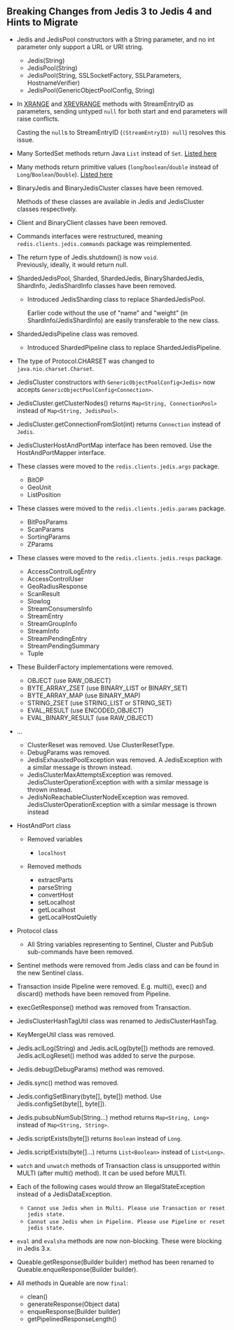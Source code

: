 ## Breaking Changes from Jedis 3 to Jedis 4 and Hints to Migrate

- Jedis and JedisPool constructors with a String parameter, and no int parameter only support a URL or URI string.
  - Jedis(String)
  - JedisPool(String)
  - JedisPool(String, SSLSocketFactory, SSLParameters, HostnameVerifier)
  - JedisPool(GenericObjectPoolConfig<Jedis>, String)

- In [XRANGE](https://redis.io/commands/XRANGE) and [XREVRANGE](https://redis.io/commands/xrevrange) methods with StreamEntryID as parameters,
  sending untyped `null` for both start and end parameters will raise conflicts.

  Casting the `null`s to StreamEntryID (`(StreamEntryID) null`) resolves this issue.

- Many SortedSet methods return Java `List` instead of `Set`. [Listed here](3to4-zset-list.md)

- Many methods return primitive values (`long`/`boolean`/`double` instead of `Long`/`Boolean`/`Double`). [Listed here](3to4-primitives.md)

- BinaryJedis and BinaryJedisCluster classes have been removed.

  Methods of these classes are available in Jedis and JedisCluster classes respectively.

- Client and BinaryClient classes have been removed.

- Commands interfaces were restructured, meaning `redis.clients.jedis.commands` package was reimplemented.

- The return type of Jedis.shutdown() is now `void`.<br>
  Previously, ideally, it would return null.

- ShardedJedisPool, Sharded, ShardedJedis, BinaryShardedJedis, ShardInfo, JedisShardInfo classes have been removed.
  - Introduced JedisSharding class to replace ShardedJedisPool.

      Earlier code without the use of "name" and "weight" (in ShardInfo/JedisShardInfo) are easily transferable to the new class.

- ShardedJedisPipeline class was removed.
  - Introduced ShardedPipeline class to replace ShardedJedisPipeline.

- The type of Protocol.CHARSET was changed to `java.nio.charset.Charset`.

- JedisCluster constructors with `GenericObjectPoolConfig<Jedis>` now accepts `GenericObjectPoolConfig<Connection>`.

- JedisCluster.getClusterNodes() returns `Map<String, ConnectionPool>` instead of `Map<String, JedisPool>`.

- JedisCluster.getConnectionFromSlot(int) returns `Connection` instead of `Jedis`.

- JedisClusterHostAndPortMap interface has been removed. Use the HostAndPortMapper interface.

- These classes were moved to the `redis.clients.jedis.args` package.
  - BitOP
  - GeoUnit
  - ListPosition

- These classes were moved to the `redis.clients.jedis.params` package.
  - BitPosParams
  - ScanParams
  - SortingParams
  - ZParams

- These classes were moved to the `redis.clients.jedis.resps` package.
  - AccessControlLogEntry
  - AccessControlUser
  - GeoRadiusResponse
  - ScanResult
  - Slowlog
  - StreamConsumersInfo
  - StreamEntry
  - StreamGroupInfo
  - StreamInfo
  - StreamPendingEntry
  - StreamPendingSummary
  - Tuple

- These BuilderFactory implementations were removed.
  - OBJECT (use RAW_OBJECT)
  - BYTE_ARRAY_ZSET (use BINARY_LIST or BINARY_SET)
  - BYTE_ARRAY_MAP (use BINARY_MAP)
  - STRING_ZSET (use STRING_LIST or STRING_SET)
  - EVAL_RESULT (use ENCODED_OBJECT)
  - EVAL_BINARY_RESULT (use RAW_OBJECT)

- ...
  - ClusterReset was removed. Use ClusterResetType.
  - DebugParams was removed.
  - JedisExhaustedPoolException was removed. A JedisException with a similar message is thrown instead.
  - JedisClusterMaxAttemptsException was removed. JedisClusterOperationException with with a similar message is thrown instead.
  - JedisNoReachableClusterNodeException was removed. JedisClusterOperationException with a similar message is thrown instead

- HostAndPort class
  - Removed variables
    - `localhost`

  - Removed methods
    - extractParts
    - parseString
    - convertHost
    - setLocalhost
    - getLocalhost
    - getLocalHostQuietly

- Protocol class
  - All String variables representing to Sentinel, Cluster and PubSub sub-commands have been removed.

- Sentinel methods were removed from Jedis class and can be found in the new Sentinel class.

- Transaction inside Pipeline were removed. E.g. multi(), exec() and discard() methods have been removed from Pipeline.

- execGetResponse() method was removed from Transaction.

- JedisClusterHashTagUtil class was renamed to JedisClusterHashTag.

- KeyMergeUtil class was removed.

- Jedis.aclLog(String) and Jedis.aclLog(byte[]) methods are removed.<br>
  Jedis.aclLogReset() method was added to serve the purpose.

- Jedis.debug(DebugParams) method was removed.

- Jedis.sync() method was removed.

- Jedis.configSetBinary(byte[], byte[]) method. Use Jedis.configSet(byte[], byte[]).

- Jedis.pubsubNumSub(String...) method returns `Map<String, Long>` instead of `Map<String, String>`.

- Jedis.scriptExists(byte[]) returns `Boolean` instead of `Long`.

- Jedis.scriptExists(byte[]...) returns `List<Boolean>` instead of `List<Long>`.

- `watch` and `unwatch` methods of Transaction class is unsupported within MULTI (after multi() method). It can be used before MULTI.

- Each of the following cases would throw an IllegalStateException instead of a JedisDataException.
  - `Cannot use Jedis when in Multi. Please use Transaction or reset jedis state.`
  - `Cannot use Jedis when in Pipeline. Please use Pipeline or reset jedis state.`

- `eval` and `evalsha` methods are now non-blocking. These were blocking in Jedis 3.x.

- Queable.getResponse(Builder<T> builder) method has been renamed to Queable.enqueResponse(Builder<T> builder).

- All methods in Queable are now `final`:
  - clean()
  - generateResponse(Object data)
  - enqueResponse(Builder<T> builder)
  - getPipelinedResponseLength()
